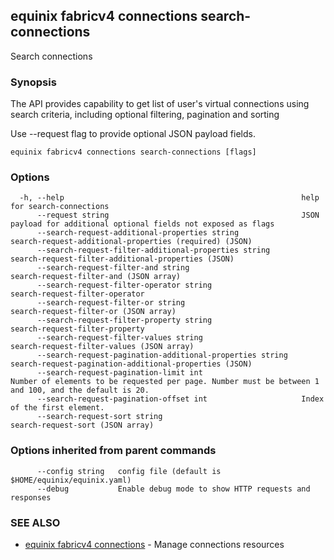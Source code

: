 ## equinix fabricv4 connections search-connections

Search connections

### Synopsis

The API provides capability to get list of user's virtual connections using search criteria, including optional filtering, pagination and sorting

Use --request flag to provide optional JSON payload fields.

```
equinix fabricv4 connections search-connections [flags]
```

### Options

```
  -h, --help                                                     help for search-connections
      --request string                                           JSON payload for additional optional fields not exposed as flags
      --search-request-additional-properties string              search-request-additional-properties (required) (JSON)
      --search-request-filter-additional-properties string       search-request-filter-additional-properties (JSON)
      --search-request-filter-and string                         search-request-filter-and (JSON array)
      --search-request-filter-operator string                    search-request-filter-operator
      --search-request-filter-or string                          search-request-filter-or (JSON array)
      --search-request-filter-property string                    search-request-filter-property
      --search-request-filter-values string                      search-request-filter-values (JSON array)
      --search-request-pagination-additional-properties string   search-request-pagination-additional-properties (JSON)
      --search-request-pagination-limit int                      Number of elements to be requested per page. Number must be between 1 and 100, and the default is 20.
      --search-request-pagination-offset int                     Index of the first element.
      --search-request-sort string                               search-request-sort (JSON array)
```

### Options inherited from parent commands

```
      --config string   config file (default is $HOME/equinix/equinix.yaml)
      --debug           Enable debug mode to show HTTP requests and responses
```

### SEE ALSO

* [equinix fabricv4 connections](equinix_fabricv4_connections.md)	 - Manage connections resources

